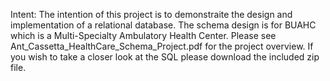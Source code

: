 Intent:
The intention of this project is to demonstraite the design and implementation of a relational database.
The schema design is for BUAHC which is a Multi-Specialty Ambulatory Health Center.
Please see Ant_Cassetta_HealthCare_Schema_Project.pdf for the project overview.
If you wish to take a closer look at the SQL please download the included zip file.
